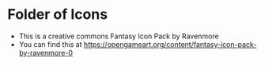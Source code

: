 # Folder of Icons

- This is a creative commons Fantasy Icon Pack by Ravenmore
- You can find this at https://opengameart.org/content/fantasy-icon-pack-by-ravenmore-0
